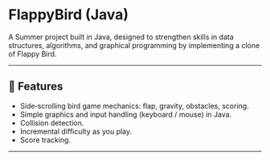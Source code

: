 # FlappyBird (Java)

A Summer project built in Java, designed to strengthen skills in data structures, algorithms, and graphical programming by implementing a clone of Flappy Bird.  

---

## 🦅 Features

- Side‐scrolling bird game mechanics: flap, gravity, obstacles, scoring.  
- Simple graphics and input handling (keyboard / mouse) in Java.  
- Collision detection.  
- Incremental difficulty as you play.  
- Score tracking.  

---
